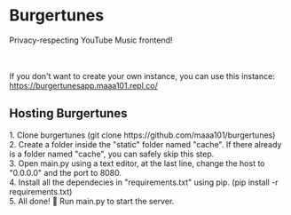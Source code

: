 <h1>Burgertunes</h1>
Privacy-respecting YouTube Music frontend! <br>
<br><br>

If you don't want to create your own instance, you can use this instance: <br>
https://burgertunesapp.maaa101.repl.co/<br>

<h2>Hosting Burgertunes</h2>
1. Clone burgertunes (git clone https://github.com/maaa101/burgertunes)<br>
2. Create a folder inside the "static" folder named "cache". If there already is a folder named "cache", you can safely skip this step.<br>
3. Open main.py using a text editor, at the last line, change the host to "0.0.0.0" and the port to 8080.<br>
4. Install all the dependecies in "requirements.txt" using pip. (pip install -r requirements.txt)<br>
5. All done! 🎉 Run main.py to start the server.<br>
